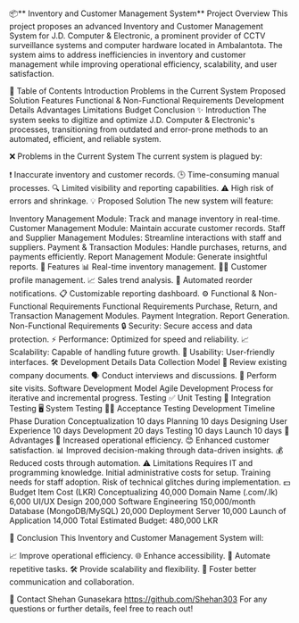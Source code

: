 
📦** Inventory and Customer Management System**
Project Overview
This project proposes an advanced Inventory and Customer Management System for J.D. Computer & Electronic, a prominent provider of CCTV surveillance systems and computer hardware located in Ambalantota. The system aims to address inefficiencies in inventory and customer management while improving operational efficiency, scalability, and user satisfaction.

📑 Table of Contents
Introduction
Problems in the Current System
Proposed Solution
Features
Functional & Non-Functional Requirements
Development Details
Advantages
Limitations
Budget
Conclusion
✨ Introduction
The system seeks to digitize and optimize J.D. Computer & Electronic's processes, transitioning from outdated and error-prone methods to an automated, efficient, and reliable system.

❌ Problems in the Current System
The current system is plagued by:

❗ Inaccurate inventory and customer records.
🕒 Time-consuming manual processes.
🔍 Limited visibility and reporting capabilities.
⚠️ High risk of errors and shrinkage.
💡 Proposed Solution
The new system will feature:

Inventory Management Module: Track and manage inventory in real-time.
Customer Management Module: Maintain accurate customer records.
Staff and Supplier Management Modules: Streamline interactions with staff and suppliers.
Payment & Transaction Modules: Handle purchases, returns, and payments efficiently.
Report Management Module: Generate insightful reports.
🚀 Features
📊 Real-time inventory management.
🙍‍♂️ Customer profile management.
📈 Sales trend analysis.
🔔 Automated reorder notifications.
📋 Customizable reporting dashboard.
⚙️ Functional & Non-Functional Requirements
Functional Requirements
Purchase, Return, and Transaction Management Modules.
Payment Integration.
Report Generation.
Non-Functional Requirements
🔒 Security: Secure access and data protection.
⚡ Performance: Optimized for speed and reliability.
📈 Scalability: Capable of handling future growth.
🤝 Usability: User-friendly interfaces.
🛠 Development Details
Data Collection Model
📂 Review existing company documents.
🗣 Conduct interviews and discussions.
🏢 Perform site visits.
Software Development Model
Agile Development Process for iterative and incremental progress.
Testing
✅ Unit Testing
🔗 Integration Testing
🖥 System Testing
👨‍💻 Acceptance Testing
Development Timeline
Phase	Duration
Conceptualization	10 days
Planning	10 days
Designing User Experience	10 days
Development	20 days
Testing	10 days
Launch	10 days
🌟 Advantages
💼 Increased operational efficiency.
😊 Enhanced customer satisfaction.
📊 Improved decision-making through data-driven insights.
💰 Reduced costs through automation.
⚠️ Limitations
Requires IT and programming knowledge.
Initial administrative costs for setup.
Training needs for staff adoption.
Risk of technical glitches during implementation.
💵 Budget
Item	Cost (LKR)
Conceptualizing	40,000
Domain Name (.com/.lk)	6,000
UI/UX Design	200,000
Software Engineering	150,000/month
Database (MongoDB/MySQL)	20,000
Deployment Server	10,000
Launch of Application	14,000
Total Estimated Budget: 480,000 LKR

🏁 Conclusion
This Inventory and Customer Management System will:

📈 Improve operational efficiency.
🌐 Enhance accessibility.
🤖 Automate repetitive tasks.
🛠 Provide scalability and flexibility.
🤝 Foster better communication and collaboration.

🤝 Contact
Shehan Gunasekara https://github.com/Shehan303
For any questions or further details, feel free to reach out!
